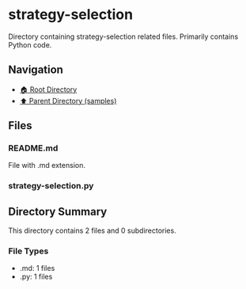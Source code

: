 # strategy-selection

Directory containing strategy-selection related files. Primarily contains Python code.

## Navigation

* [🏠 Root Directory](../../README.md)
* [⬆️ Parent Directory (samples)](../README.md)

## Files

### README.md

File with .md extension.

### strategy-selection.py

## Directory Summary

This directory contains 2 files and 0 subdirectories.

### File Types

* .md: 1 files
* .py: 1 files
